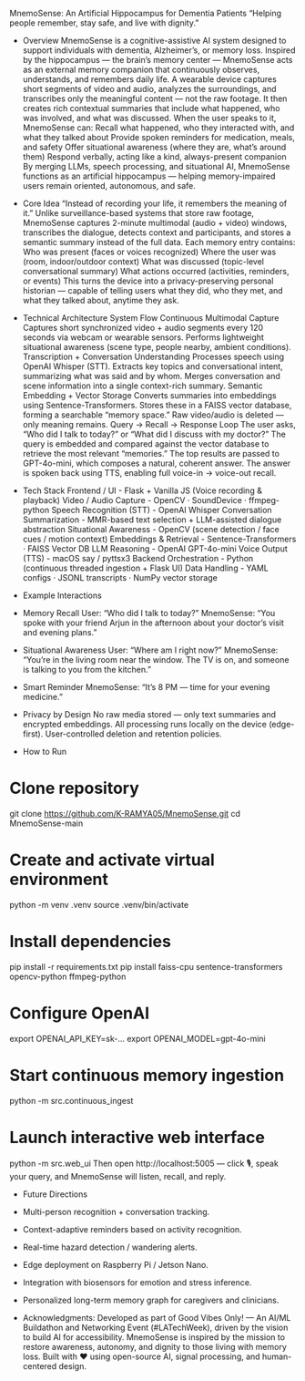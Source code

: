 MnemoSense: An Artificial Hippocampus for Dementia Patients
“Helping people remember, stay safe, and live with dignity.”

- Overview
MnemoSense is a cognitive-assistive AI system designed to support individuals with dementia, Alzheimer’s, or memory loss.
Inspired by the hippocampus — the brain’s memory center — MnemoSense acts as an external memory companion that continuously observes, understands, and remembers daily life.
A wearable device captures short segments of video and audio, analyzes the surroundings, and transcribes only the meaningful content — not the raw footage.
It then creates rich contextual summaries that include what happened, who was involved, and what was discussed.
When the user speaks to it, MnemoSense can:
Recall what happened, who they interacted with, and what they talked about
Provide spoken reminders for medication, meals, and safety
Offer situational awareness (where they are, what’s around them)
Respond verbally, acting like a kind, always-present companion
By merging LLMs, speech processing, and situational AI, MnemoSense functions as an artificial hippocampus — helping memory-impaired users remain oriented, autonomous, and safe.

- Core Idea
“Instead of recording your life, it remembers the meaning of it.”
Unlike surveillance-based systems that store raw footage, MnemoSense captures 2-minute multimodal (audio + video) windows, transcribes the dialogue, detects context and participants, and stores a semantic summary instead of the full data.
Each memory entry contains:
Who was present (faces or voices recognized)
Where the user was (room, indoor/outdoor context)
What was discussed (topic-level conversational summary)
What actions occurred (activities, reminders, or events)
This turns the device into a privacy-preserving personal historian — capable of telling users what they did, who they met, and what they talked about, anytime they ask.

- Technical Architecture
System Flow
Continuous Multimodal Capture
Captures short synchronized video + audio segments every 120 seconds via webcam or wearable sensors.
Performs lightweight situational awareness (scene type, people nearby, ambient conditions).
Transcription + Conversation Understanding
Processes speech using OpenAI Whisper (STT).
Extracts key topics and conversational intent, summarizing what was said and by whom.
Merges conversation and scene information into a single context-rich summary.
Semantic Embedding + Vector Storage
Converts summaries into embeddings using Sentence-Transformers.
Stores these in a FAISS vector database, forming a searchable “memory space.”
Raw video/audio is deleted — only meaning remains.
Query → Recall → Response Loop
The user asks, “Who did I talk to today?” or “What did I discuss with my doctor?”
The query is embedded and compared against the vector database to retrieve the most relevant “memories.”
The top results are passed to GPT-4o-mini, which composes a natural, coherent answer.
The answer is spoken back using TTS, enabling full voice-in → voice-out recall.

- Tech Stack
Frontend / UI -	Flask + Vanilla JS (Voice recording & playback)
Video / Audio Capture -	OpenCV · SoundDevice · ffmpeg-python
Speech Recognition (STT) -	OpenAI Whisper
Conversation Summarization -	MMR-based text selection + LLM-assisted dialogue abstraction
Situational Awareness -	OpenCV (scene detection / face cues / motion context)
Embeddings & Retrieval -	Sentence-Transformers · FAISS Vector DB
LLM Reasoning -	OpenAI GPT-4o-mini
Voice Output (TTS) -	macOS say / pyttsx3
Backend Orchestration -	Python (continuous threaded ingestion + Flask UI)
Data Handling -	YAML configs · JSONL transcripts · NumPy vector storage

- Example Interactions
- Memory Recall
User: “Who did I talk to today?”
MnemoSense: “You spoke with your friend Arjun in the afternoon about your doctor’s visit and evening plans.”
- Situational Awareness
User: “Where am I right now?”
MnemoSense: “You’re in the living room near the window. The TV is on, and someone is talking to you from the kitchen.”
- Smart Reminder
MnemoSense: “It’s 8 PM — time for your evening medicine.”
- Privacy by Design
No raw media stored — only text summaries and encrypted embeddings.
All processing runs locally on the device (edge-first).
User-controlled deletion and retention policies.

- How to Run
# Clone repository
git clone https://github.com/K-RAMYA05/MnemoSense.git
cd MnemoSense-main

# Create and activate virtual environment
python -m venv .venv
source .venv/bin/activate

# Install dependencies
pip install -r requirements.txt
pip install faiss-cpu sentence-transformers opencv-python ffmpeg-python

# Configure OpenAI
export OPENAI_API_KEY=sk-...
export OPENAI_MODEL=gpt-4o-mini

# Start continuous memory ingestion
python -m src.continuous_ingest

# Launch interactive web interface
python -m src.web_ui
Then open http://localhost:5005 — click 🎙️, speak your query, and MnemoSense will listen, recall, and reply.
- Future Directions
- Multi-person recognition + conversation tracking.
- Context-adaptive reminders based on activity recognition.
- Real-time hazard detection / wandering alerts.
- Edge deployment on Raspberry Pi / Jetson Nano.
- Integration with biosensors for emotion and stress inference.
- Personalized long-term memory graph for caregivers and clinicians.

- Acknowledgments:
Developed as part of Good Vibes Only! — An AI/ML Buildathon and Networking Event (#LATechWeek), driven by the vision to build AI for accessibility.
MnemoSense is inspired by the mission to restore awareness, autonomy, and dignity to those living with memory loss.
Built with ❤️ using open-source AI, signal processing, and human-centered design.

